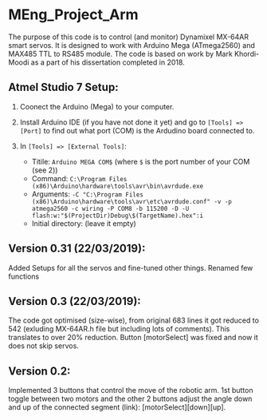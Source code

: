 # MEng_Project_Arm
The purpose of this code is to control (and monitor) Dynamixel MX-64AR smart servos. It is designed to work with Arduino Mega (ATmega2560) and MAX485 TTL to RS485 module. The code is based on work by Mark Khordi-Moodi as a part of his dissertation completed in 2018.
## Atmel Studio 7 Setup:
1. Coonect the Arduino (Mega) to your computer.
2. Install Arduino IDE (if you have not done it yet) and go to `[Tools] => [Port]` to find out what port (COM) is the Ardudino board connected to.
3. In `[Tools] => [External Tools]`:

    * Titile: `Arduino MEGA COM$` (where `$` is the port number of your COM (see 2))
    * Command: `C:\Program Files (x86)\Arduino\hardware\tools\avr\bin\avrdude.exe`
    * Arguments: `-C "C:\Program Files (x86)\Arduino\hardware\tools\avr\etc\avrdude.conf" -v -p atmega2560 -c wiring -P COM8 -b 115200 -D -U flash:w:"$(ProjectDir)Debug\$(TargetName).hex":i`
    * Initial directory: (leave it empty)
## Version 0.31 (22/03/2019):
Added Setups for all the servos and fine-tuned other things. 
Renamed few functions
## Version 0.3 (22/03/2019):
The code got optimised (size-wise), from original 683 lines it got reduced to 542 (exluding MX-64AR.h file but including lots of comments). This translates to over 20% reduction. 
Button [motorSelect] was fixed and now it does not skip servos.
## Version 0.2:
Implemented 3 buttons that control the move of the robotic arm. 1st button toggle between two motors and the other 2 buttons adjust the angle down and up of the connected segment (link): [motorSelect][down][up].

